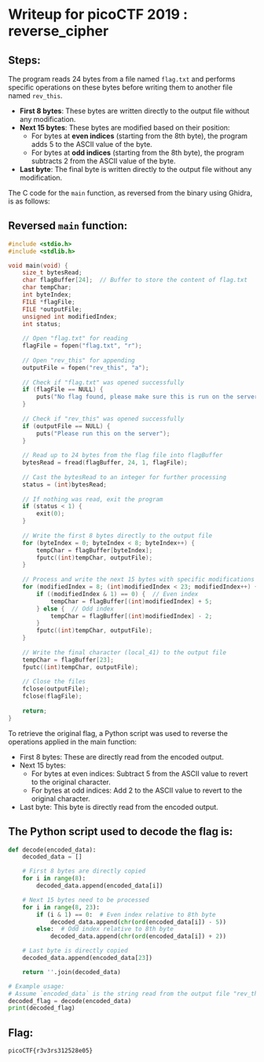 # Writeup for picoCTF 2019 : reverse_cipher
## Steps:
The program reads 24 bytes from a file named `flag.txt` and performs specific operations on these bytes before writing them to another file named `rev_this`.

   - **First 8 bytes**: These bytes are written directly to the output file without any modification.
   - **Next 15 bytes**: These bytes are modified based on their position:
     - For bytes at **even indices** (starting from the 8th byte), the program adds 5 to the ASCII value of the byte.
     - For bytes at **odd indices** (starting from the 8th byte), the program subtracts 2 from the ASCII value of the byte.
   - **Last byte**: The final byte is written directly to the output file without any modification.

   The C code for the `main` function, as reversed from the binary using Ghidra, is as follows:

## Reversed `main` function:
```c
#include <stdio.h>
#include <stdlib.h>

void main(void) {
    size_t bytesRead;
    char flagBuffer[24];  // Buffer to store the content of flag.txt
    char tempChar;
    int byteIndex;
    FILE *flagFile;
    FILE *outputFile;
    unsigned int modifiedIndex;
    int status;
    
    // Open "flag.txt" for reading
    flagFile = fopen("flag.txt", "r");
    
    // Open "rev_this" for appending
    outputFile = fopen("rev_this", "a");
    
    // Check if "flag.txt" was opened successfully
    if (flagFile == NULL) {
        puts("No flag found, please make sure this is run on the server");
    }
    
    // Check if "rev_this" was opened successfully
    if (outputFile == NULL) {
        puts("Please run this on the server");
    }
    
    // Read up to 24 bytes from the flag file into flagBuffer
    bytesRead = fread(flagBuffer, 24, 1, flagFile);
    
    // Cast the bytesRead to an integer for further processing
    status = (int)bytesRead;
    
    // If nothing was read, exit the program
    if (status < 1) {
        exit(0);
    }
    
    // Write the first 8 bytes directly to the output file
    for (byteIndex = 0; byteIndex < 8; byteIndex++) {
        tempChar = flagBuffer[byteIndex];
        fputc((int)tempChar, outputFile);
    }
    
    // Process and write the next 15 bytes with specific modifications
    for (modifiedIndex = 8; (int)modifiedIndex < 23; modifiedIndex++) {
        if ((modifiedIndex & 1) == 0) {  // Even index
            tempChar = flagBuffer[(int)modifiedIndex] + 5;
        } else {  // Odd index
            tempChar = flagBuffer[(int)modifiedIndex] - 2;
        }
        fputc((int)tempChar, outputFile);
    }
    
    // Write the final character (local_41) to the output file
    tempChar = flagBuffer[23];
    fputc((int)tempChar, outputFile);
    
    // Close the files
    fclose(outputFile);
    fclose(flagFile);
    
    return;
}
```

To retrieve the original flag, a Python script was used to reverse the operations applied in the main function:

- First 8 bytes: These are directly read from the encoded output.
- Next 15 bytes:
    - For bytes at even indices: Subtract 5 from the ASCII value to revert to the original character.
    - For bytes at odd indices: Add 2 to the ASCII value to revert to the original character.
- Last byte: This byte is directly read from the encoded output.

## The Python script used to decode the flag is:

```python
def decode(encoded_data):
    decoded_data = []

    # First 8 bytes are directly copied
    for i in range(8):
        decoded_data.append(encoded_data[i])

    # Next 15 bytes need to be processed
    for i in range(8, 23):
        if (i & 1) == 0:  # Even index relative to 8th byte
            decoded_data.append(chr(ord(encoded_data[i]) - 5))
        else:  # Odd index relative to 8th byte
            decoded_data.append(chr(ord(encoded_data[i]) + 2))

    # Last byte is directly copied
    decoded_data.append(encoded_data[23])

    return ''.join(decoded_data)

# Example usage:
# Assume `encoded_data` is the string read from the output file "rev_this"
decoded_flag = decode(encoded_data)
print(decoded_flag)
```

## Flag:
``` picoCTF{r3v3rs312528e05} ```
